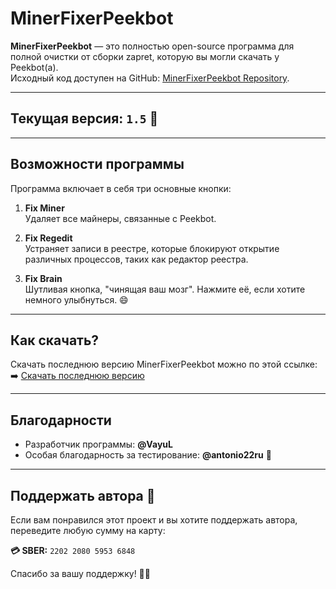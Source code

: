 # MinerFixerPeekbot

**MinerFixerPeekbot** — это полностью open-source программа для полной очистки от сборки zapret, которую вы могли скачать у Peekbot(а).  
Исходный код доступен на GitHub: [MinerFixerPeekbot Repository](https://github.com/vayulqq/MinerFixerPeekbot).

---

## Текущая версия: `1.5` 🚀

---

## Возможности программы

Программа включает в себя три основные кнопки:

1. **Fix Miner**  
   Удаляет все майнеры, связанные с Peekbot.

2. **Fix Regedit**  
   Устраняет записи в реестре, которые блокируют открытие различных процессов, таких как редактор реестра.

3. **Fix Brain**  
   Шутливая кнопка, "чинящая ваш мозг". Нажмите её, если хотите немного улыбнуться. 😄

---

## Как скачать?

Скачать последнюю версию MinerFixerPeekbot можно по этой ссылке:  
➡️ [Скачать последнюю версию](https://github.com/vayulqq/MinerFixerPeekbot/releases/latest)

---

## Благодарности

- Разработчик программы: **@VayuL**  
- Особая благодарность за тестирование: **@antonio22ru** 🙌

---

## Поддержать автора 💖

Если вам понравился этот проект и вы хотите поддержать автора, переведите любую сумму на карту:

**💳 SBER:** `2202 2080 5953 6848`

Спасибо за вашу поддержку! 🙏✨
